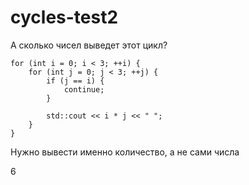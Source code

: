 # cycles-test2

А сколько чисел выведет этот цикл?

```
for (int i = 0; i < 3; ++i) {
	for (int j = 0; j < 3; ++j) {
		if (j == i) {
			continue;
		}

		std::cout << i * j << " ";
	}
}
```

Нужно вывести именно количество, а не сами числа

6
